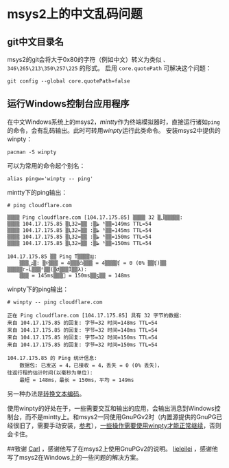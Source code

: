# msys2上的中文乱码问题
## git中文目录名
msys2的git会将大于0x80的字符（例如中文）转义为类似 `、346\265\213\350\257\225` 的形式。
启用 `core.quotePath` 可解决这个问题：
```
git config --global core.quotePath=false
```
## 运行Windows控制台应用程序
在中文Windows系统上的msys2，*mintty*作为终端模拟器时，直接运行诸如`ping`的命令，会有乱码输出。此时可转用*winpty*运行此类命令。
安装msys2中提供的winpty：
```
pacman -S winpty
```
可以为常用的命令起个别名：
```
alias pingw='winpty -- ping'
```
mintty下的ping输出：
```
# ping cloudflare.com

▒▒▒▒ Ping cloudflare.com [104.17.175.85] ▒▒▒▒ 32 ▒ֽڵ▒▒▒▒▒:
▒▒▒▒ 104.17.175.85 ▒Ļظ▒: ▒ֽ▒=32 ʱ▒▒=149ms TTL=54
▒▒▒▒ 104.17.175.85 ▒Ļظ▒: ▒ֽ▒=32 ʱ▒▒=145ms TTL=54
▒▒▒▒ 104.17.175.85 ▒Ļظ▒: ▒ֽ▒=32 ʱ▒▒=150ms TTL=54
▒▒▒▒ 104.17.175.85 ▒Ļظ▒: ▒ֽ▒=32 ʱ▒▒=150ms TTL=54

104.17.175.85 ▒▒ Ping ͳ▒▒▒▒Ϣ:
    ▒▒▒ݰ▒: ▒ѷ▒▒▒ = 4▒▒▒ѽ▒▒▒ = 4▒▒▒▒ʧ = 0 (0% ▒▒ʧ)▒▒
▒▒▒▒▒г̵Ĺ▒▒▒ʱ▒▒(▒Ժ▒▒▒Ϊ▒▒λ):
    ▒▒▒ = 145ms▒▒▒ = 150ms▒▒ƽ▒▒ = 148ms
```
winpty下的ping输出：
```
# winpty -- ping cloudflare.com

正在 Ping cloudflare.com [104.17.175.85] 具有 32 字节的数据:
来自 104.17.175.85 的回复: 字节=32 时间=148ms TTL=54
来自 104.17.175.85 的回复: 字节=32 时间=148ms TTL=54
来自 104.17.175.85 的回复: 字节=32 时间=150ms TTL=54
来自 104.17.175.85 的回复: 字节=32 时间=150ms TTL=54

104.17.175.85 的 Ping 统计信息:
    数据包: 已发送 = 4，已接收 = 4，丢失 = 0 (0% 丢失)，
往返行程的估计时间(以毫秒为单位):
    最短 = 148ms，最长 = 150ms，平均 = 149ms
```


另一种办法是[转换文本编码](https://hustlei.github.io/2018/11/msys2-for-win.html#msys2%E4%B8%AD%E6%96%87%E4%B9%B1%E7%A0%81%E9%97%AE%E9%A2%98)。

使用winpty的好处在于，一些需要交互和输出的应用，会输出消息到Windows控制台，而不是mintty上。和msys2一同使用GnuPGv2时（内置源提供的GnuPG已经很旧了，需要手动安装，[参考](https://hustlei.github.io/2018/11/msys2-for-win.html)），[一些操作需要使用winpty才能正常继续](https://github.com/carlolars/gnupg2-msys2/blob/master/README.md#gpg-and-mintty-needs-winpty)，否则会卡住。

##致谢
[Carl](https://github.com/carlolars) ，感谢他写了在msys2上使用GnuPGv2的说明。
[lieleilei](https://github.com/hustlei) ，感谢他写了msys2在Windows上的一些问题的解决方案。
